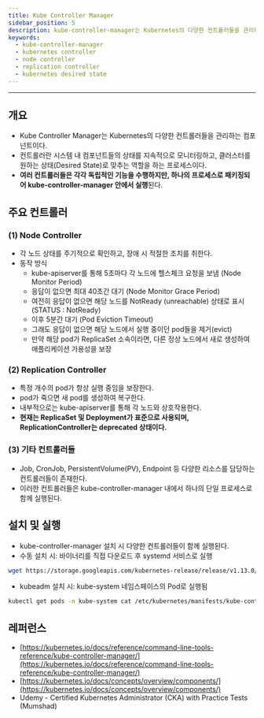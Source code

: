 ```yaml
---
title: Kube Controller Manager
sidebar_position: 5
description: kube-controller-manager는 Kubernetes의 다양한 컨트롤러들을 관리하며, 클러스터를 항상 원하는 상태로 유지하도록 자동 조정합니다. 이 글에서는 Node Controller, Replication Controller 등 주요 컨트롤러들의 역할과 동작 방식, 설치 방법을 CKA 기준으로 정리했습니다.
keywords:
  - kube-controller-manager
  - kubernetes controller
  - node controller
  - replication controller
  - kubernetes desired state
---
```

---
## 개요

- Kube Controller Manager는 Kubernetes의 다양한 컨트롤러들을 관리하는 컴포넌트이다.
- 컨트롤러란 시스템 내 컴포넌트들의 상태를 지속적으로 모니터링하고, 클러스터를 원하는 상태(Desired State)로 맞추는 역할을 하는 프로세스이다.
- **여러 컨트롤러들은 각각 독립적인 기능을 수행하지만, 하나의 프로세스로 패키징되어 kube-controller-manager 안에서 실행**된다.

## 주요 컨트롤러

### (1) Node Controller

- 각 노드 상태를 주기적으로 확인하고, 장애 시 적절한 조치를 취한다.
- 동작 방식
    - kube-apiserver를 통해 5초마다 각 노드에 헬스체크 요청을 보냄 (Node Monitor Period)
    - 응답이 없으면 최대 40초간 대기 (Node Monitor Grace Period)
    - 여전히 응답이 없으면 해당 노드를 NotReady (unreachable) 상태로 표시 (STATUS : NotReady)
    - 이후 5분간 대기 (Pod Eviction Timeout)
    - 그래도 응답이 없으면 해당 노드에서 실행 중이던 pod들을 제거(evict)
    - 만약 해당 pod가 ReplicaSet 소속이라면, 다른 정상 노드에서 새로 생성하여 애플리케이션 가용성을 보장

### (2) Replication Controller

- 특정 개수의 pod가 항상 실행 중임을 보장한다.
- pod가 죽으면 새 pod를 생성하여 복구한다.
- 내부적으로는 kube-apiserver를 통해 각 노드와 상호작용한다.
- **현재는 ReplicaSet 및 Deployment가 표준으로 사용되며, ReplicationController는 deprecated 상태이다.**

### (3) 기타 컨트롤러들

- Job, CronJob, PersistentVolume(PV), Endpoint 등 다양한 리소스를 담당하는 컨트롤러들이 존재한다.
- 이러한 컨트롤러들은 kube-controller-manager 내에서 하나의 단일 프로세스로 함께 실행된다.

## 설치 및 실행

- kube-controller-manager 설치 시 다양한 컨트롤러들이 함께 실행된다.
- 수동 설치 시: 바이너리를 직접 다운로드 후 systemd 서비스로 실행
```bash
wget https://storage.googleapis.com/kubernetes-release/release/v1.13.0/bin/linux/amd64/kube-controller-manager cat /etc/systemd/system/kube-controller-manager.service ps -aux | grep kube-controller-manager
```
- kubeadm 설치 시: kube-system 네임스페이스의 Pod로 실행됨
```bash
kubectl get pods -n kube-system cat /etc/kubernetes/manifests/kube-controller-manager.yaml
```

## 레퍼런스

- [https://kubernetes.io/docs/reference/command-line-tools-reference/kube-controller-manager/](https://kubernetes.io/docs/reference/command-line-tools-reference/kube-controller-manager/)
- [https://kubernetes.io/docs/concepts/overview/components/](https://kubernetes.io/docs/concepts/overview/components/)
- Udemy - Certified Kubernetes Administrator (CKA) with Practice Tests (Mumshad)